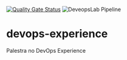 [![Quality Gate Status](https://sonarcloud.io/api/project_badges/measure?project=Gamboua_devopslab&metric=alert_status)](https://sonarcloud.io/summary/new_code?id=Gamboua_devopslab)
![DeveopsLab Pipeline](https://github.com/gamboua/devopslab/actions/workflows/pipeline.yml/badge.svg)
# devops-experience
Palestra no DevOps Experience
